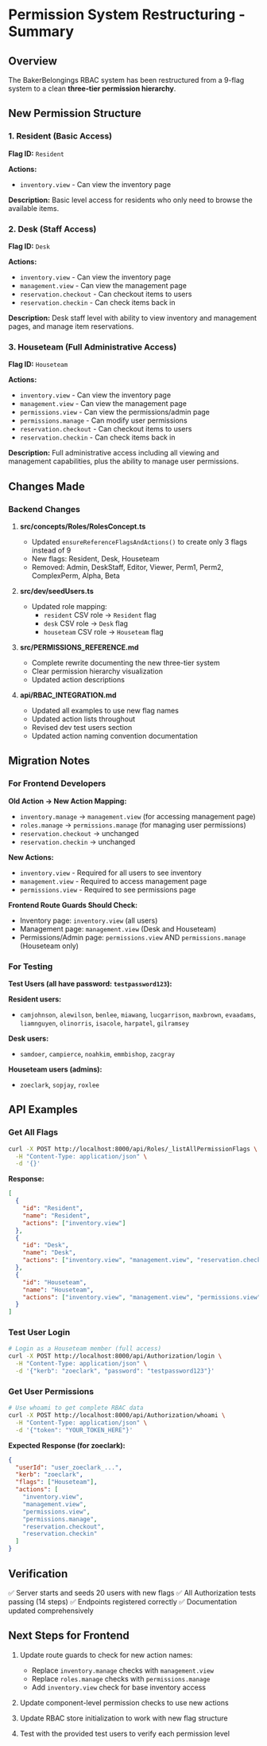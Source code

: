 # Permission System Restructuring - Summary

## Overview

The BakerBelongings RBAC system has been restructured from a 9-flag system to a clean **three-tier permission hierarchy**.

## New Permission Structure

### 1. Resident (Basic Access)
**Flag ID:** `Resident`

**Actions:**
- `inventory.view` - Can view the inventory page

**Description:** Basic level access for residents who only need to browse the available items.

### 2. Desk (Staff Access)
**Flag ID:** `Desk`

**Actions:**
- `inventory.view` - Can view the inventory page
- `management.view` - Can view the management page
- `reservation.checkout` - Can checkout items to users
- `reservation.checkin` - Can check items back in

**Description:** Desk staff level with ability to view inventory and management pages, and manage item reservations.

### 3. Houseteam (Full Administrative Access)
**Flag ID:** `Houseteam`

**Actions:**
- `inventory.view` - Can view the inventory page
- `management.view` - Can view the management page
- `permissions.view` - Can view the permissions/admin page
- `permissions.manage` - Can modify user permissions
- `reservation.checkout` - Can checkout items to users
- `reservation.checkin` - Can check items back in

**Description:** Full administrative access including all viewing and management capabilities, plus the ability to manage user permissions.

## Changes Made

### Backend Changes

1. **src/concepts/Roles/RolesConcept.ts**
   - Updated `ensureReferenceFlagsAndActions()` to create only 3 flags instead of 9
   - New flags: Resident, Desk, Houseteam
   - Removed: Admin, DeskStaff, Editor, Viewer, Perm1, Perm2, ComplexPerm, Alpha, Beta

2. **src/dev/seedUsers.ts**
   - Updated role mapping:
     - `resident` CSV role → `Resident` flag
     - `desk` CSV role → `Desk` flag
     - `houseteam` CSV role → `Houseteam` flag

3. **src/PERMISSIONS_REFERENCE.md**
   - Complete rewrite documenting the new three-tier system
   - Clear permission hierarchy visualization
   - Updated action descriptions

4. **api/RBAC_INTEGRATION.md**
   - Updated all examples to use new flag names
   - Updated action lists throughout
   - Revised dev test users section
   - Updated action naming convention documentation

## Migration Notes

### For Frontend Developers

**Old Action → New Action Mapping:**
- `inventory.manage` → `management.view` (for accessing management page)
- `roles.manage` → `permissions.manage` (for managing user permissions)
- `reservation.checkout` → unchanged
- `reservation.checkin` → unchanged

**New Actions:**
- `inventory.view` - Required for all users to see inventory
- `management.view` - Required to access management page
- `permissions.view` - Required to see permissions page

**Frontend Route Guards Should Check:**
- Inventory page: `inventory.view` (all users)
- Management page: `management.view` (Desk and Houseteam)
- Permissions/Admin page: `permissions.view` AND `permissions.manage` (Houseteam only)

### For Testing

**Test Users (all have password: `testpassword123`):**

**Resident users:**
- `camjohnson`, `alewilson`, `benlee`, `miawang`, `lucgarrison`, `maxbrown`, `evaadams`, `liamnguyen`, `olinorris`, `isacole`, `harpatel`, `gilramsey`

**Desk users:**
- `samdoer`, `campierce`, `noahkim`, `emmbishop`, `zacgray`

**Houseteam users (admins):**
- `zoeclark`, `sopjay`, `roxlee`

## API Examples

### Get All Flags
```bash
curl -X POST http://localhost:8000/api/Roles/_listAllPermissionFlags \
  -H "Content-Type: application/json" \
  -d '{}'
```

**Response:**
```json
[
  {
    "id": "Resident",
    "name": "Resident",
    "actions": ["inventory.view"]
  },
  {
    "id": "Desk",
    "name": "Desk",
    "actions": ["inventory.view", "management.view", "reservation.checkout", "reservation.checkin"]
  },
  {
    "id": "Houseteam",
    "name": "Houseteam",
    "actions": ["inventory.view", "management.view", "permissions.view", "permissions.manage", "reservation.checkout", "reservation.checkin"]
  }
]
```

### Test User Login
```bash
# Login as a Houseteam member (full access)
curl -X POST http://localhost:8000/api/Authorization/login \
  -H "Content-Type: application/json" \
  -d '{"kerb": "zoeclark", "password": "testpassword123"}'
```

### Get User Permissions
```bash
# Use whoami to get complete RBAC data
curl -X POST http://localhost:8000/api/Authorization/whoami \
  -H "Content-Type: application/json" \
  -d '{"token": "YOUR_TOKEN_HERE"}'
```

**Expected Response (for zoeclark):**
```json
{
  "userId": "user_zoeclark_...",
  "kerb": "zoeclark",
  "flags": ["Houseteam"],
  "actions": [
    "inventory.view",
    "management.view",
    "permissions.view",
    "permissions.manage",
    "reservation.checkout",
    "reservation.checkin"
  ]
}
```

## Verification

✅ Server starts and seeds 20 users with new flags
✅ All Authorization tests passing (14 steps)
✅ Endpoints registered correctly
✅ Documentation updated comprehensively

## Next Steps for Frontend

1. Update route guards to check for new action names:
   - Replace `inventory.manage` checks with `management.view`
   - Replace `roles.manage` checks with `permissions.manage`
   - Add `inventory.view` check for base inventory access

2. Update component-level permission checks to use new actions

3. Update RBAC store initialization to work with new flag structure

4. Test with the provided test users to verify each permission level
